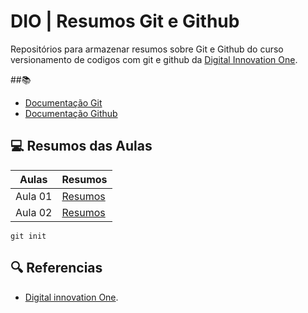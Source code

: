 # DIO | Resumos Git e Github

Repositórios para armazenar resumos sobre Git e Github 
do curso versionamento de codigos com git e github da 
[Digital Innovation One](https://www.dio.me/).

##📚 
- [Documentação Git](https://git.scm.com/docs)
- [Documentação Github](https://docs.github.com)

## 💻 Resumos das Aulas

| Aulas | Resumos |
|-------|---------|
|Aula 01 | [Resumos]()
|Aula 02 | [Resumos]()

```
git init
```

## 🔍 Referencias 
- [Digital innovation One]().